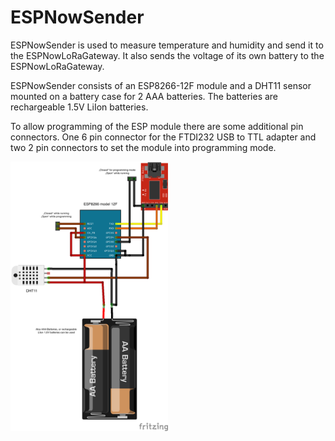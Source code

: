# ESPNowSender
ESPNowSender is used to measure temperature and humidity and send it to the ESPNowLoRaGateway. It also sends the voltage of its own battery to the ESPNowLoRaGateway.

ESPNowSender consists of an ESP8266-12F module and a DHT11 sensor mounted on a battery case for 2 AAA batteries. The batteries are rechargeable 1.5V LiIon batteries. 

To allow programming of the ESP module there are some additional pin connectors. One 6 pin connector for the FTDI232 USB to TTL adapter and two 2 pin connectors to set the module into programming mode.

<img src="ESPNowSender_wiring.png" width="50%" height="50%" />

